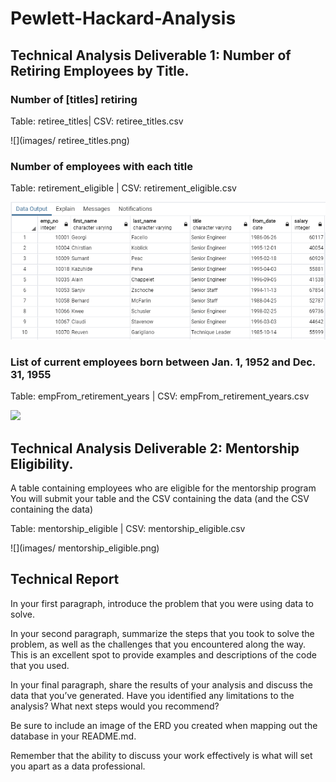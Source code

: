 # Pewlett-Hackard-Analysis


## Technical Analysis Deliverable 1: Number of Retiring Employees by Title. 

### Number of [titles] retiring
Table: retiree_titles|   CSV: retiree_titles.csv

![](images/ retiree_titles.png)



### Number of employees with each title
Table: retirement_eligible   |   CSV: retirement_eligible.csv

![](images/retirement_eligible.png)

### List of current employees born between Jan. 1, 1952 and Dec. 31, 1955
Table: empFrom_retirement_years   |   CSV: empFrom_retirement_years.csv

![]( empFrom_retirement_years)





## Technical Analysis Deliverable 2: Mentorship Eligibility. 
A table containing employees who are eligible for the mentorship program You will submit your table and the CSV containing the data (and the CSV containing the data)

Table: mentorship_eligible   |   CSV: mentorship_eligible.csv

![](images/ mentorship_eligible.png)


















## Technical Report

In your first paragraph, introduce the problem that you were using data to solve.

In your second paragraph, summarize the steps that you took to solve the problem, as well as the challenges that you encountered along the way. This is an excellent spot to provide examples and descriptions of the code that you used.


In your final paragraph, share the results of your analysis and discuss the data that you’ve generated. Have you identified any limitations to the analysis? What next steps would you recommend?

Be sure to include an image of the ERD you created when mapping out the database in your README.md.

Remember that the ability to discuss your work effectively is what will set you apart as a data professional.
